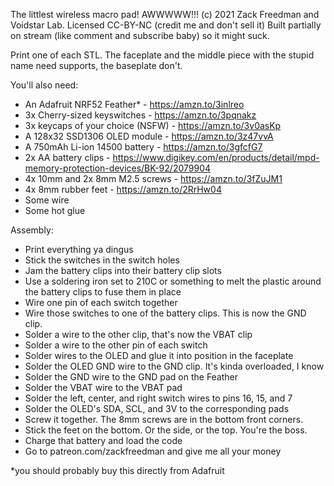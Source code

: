The littlest wireless macro pad! AWWWWW!!!
(c) 2021 Zack Freedman and Voidstar Lab. Licensed CC-BY-NC (credit me and don't sell it)
Built partially on stream (like comment and subscribe baby) so it might suck.

Print one of each STL. The faceplate and the middle piece with the stupid name need supports, the baseplate don't.

You'll also need:
* An Adafruit NRF52 Feather* - https://amzn.to/3inlreo
* 3x Cherry-sized keyswitches - https://amzn.to/3pqnakz
* 3x keycaps of your choice (NSFW) - https://amzn.to/3v0asKp 
* A 128x32 SSD1306 OLED module - https://amzn.to/3z47vvA
* A 750mAh Li-ion 14500 battery - https://amzn.to/3gfcfG7
* 2x AA battery clips - https://www.digikey.com/en/products/detail/mpd-memory-protection-devices/BK-92/2079904
* 4x 10mm and 2x 8mm M2.5 screws - https://amzn.to/3fZuJM1
* 4x 8mm rubber feet - https://amzn.to/2RrHw04
* Some wire
* Some hot glue

Assembly:
* Print everything ya dingus
* Stick the switches in the switch holes
* Jam the battery clips into their battery clip slots
* Use a soldering iron set to 210C or something to melt the plastic around the battery clips to fuse them in place
* Wire one pin of each switch together
* Wire those switches to one of the battery clips. This is now the GND clip.
* Solder a wire to the other clip, that's now the VBAT clip
* Solder a wire to the other pin of each switch
* Solder wires to the OLED and glue it into position in the faceplate
* Solder the OLED GND wire to the GND clip. It's kinda overloaded, I know
* Solder the GND wire to the GND pad on the Feather
* Solder the VBAT wire to the VBAT pad
* Solder the left, center, and right switch wires to pins 16, 15, and 7
* Solder the OLED's SDA, SCL, and 3V to the corresponding pads
* Screw it together. The 8mm screws are in the bottom front corners.
* Stick the feet on the bottom. Or the side, or the top. You're the boss.
* Charge that battery and load the code
* Go to patreon.com/zackfreedman and give me all your money

\*you should probably buy this directly from Adafruit